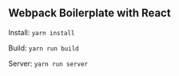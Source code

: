 ## Webpack Boilerplate with React

Install:
`yarn install`

Build:
`yarn run build`

Server:
`yarn run server`
